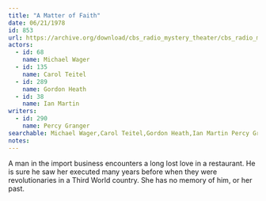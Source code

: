 ```yaml
---
title: "A Matter of Faith"
date: 06/21/1978
id: 853
url: https://archive.org/download/cbs_radio_mystery_theater/cbs_radio_mystery_theater-0851-0900.zip/cbs_radio_mystery_theater-0851-0900%2Fcbsrmt_0853_a_matter_of_faith.mp3
actors:  
  - id: 68
    name: Michael Wager  
  - id: 135
    name: Carol Teitel  
  - id: 289
    name: Gordon Heath  
  - id: 38
    name: Ian Martin
writers:  
  - id: 290
    name: Percy Granger
searchable: Michael Wager,Carol Teitel,Gordon Heath,Ian Martin Percy Granger
notes:  
---
```

A man in the import business encounters a long lost love in a restaurant. He is sure he saw her executed many years before when they were revolutionaries in a Third World country. She has no memory of him, or her past.